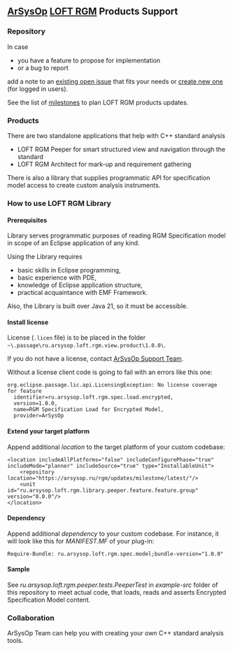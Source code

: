 ## [ArSysOp](https://arsysop.ru/) [LOFT RGM](https://arsysop.ru/rgm/) Products Support

### Repository
In case 
 - you have a feature to propose for implementation
 - or a bug to report

add a note to an [existing open issue](https://github.com/arsysop/rgm-support/issues) that fits your needs or [create new one](https://github.com/arsysop/rgm-support/issues/new) (for logged in users).

See the list of [milestones](https://github.com/arsysop/rgm-support/milestones) to plan LOFT RGM products updates.

### Products
There are two standalone applications that help with C++ standard analysis
 - LOFT RGM Peeper for smart structured view and navigation through the standard
 - LOFT RGM Architect for mark-up and requirement gathering

There is also a library that supplies programmatic API for specification model access to create custom analysis instruments.

### How to use LOFT RGM Library

#### Prerequisites
Library serves programmatic purposes of reading RGM Specification model in scope of an Eclipse application of any kind.

Using the Library requires
 - basic skills in Eclipse programming,
 - basic experience with PDE,
 - knowledge of Eclipse application structure,
 - practical acquaintance with EMF Framework.

Also, the Library is built over Java 21, so it must be accessible.

#### Install license
License (`.licen` file) is to be placed in the folder `~\.passage\ru.arsysop.loft.rgm.view.product\1.0.0\`.

If you do not have a license, contact [ArSysOp Support Team](mailto:support@arsysop.ru).

Without a license client code is going to fail with an errors like this one:

```
org.eclipse.passage.lic.api.LicensingException: No license coverage for feature 
  identifier=ru.arsysop.loft.rgm.spec.load.encrypted, 
  version=1.0.0, 
  name=RGM Specification Load for Encrypted Model, 
  provider=ArSysOp
```

#### Extend your target platform
Append additional _location_ to the target platform of your custom codebase:

```
<location includeAllPlatforms="false" includeConfigurePhase="true" includeMode="planner" includeSource="true" type="InstallableUnit">
	<repository location="https://arsysop.ru/rgm/updates/milestone/latest/"/>
	<unit id="ru.arsysop.loft.rgm.library.peeper.feature.feature.group" version="0.0.0"/>
</location>

```

#### Dependency
Append additional _dependency_ to your custom codebase. For instance, it will look like this for _MANIFEST.MF_ of your plug-in:

```
Require-Bundle: ru.arsysop.loft.rgm.spec.model;bundle-version="1.0.0"
```

#### Sample
See _ru.arsysop.loft.rgm.peeper.tests.PeeperTest_ in _example-src_ folder of this repository to meet actual code, 
that loads, reads and asserts Encrypted Specification Model content.

### Collaboration
ArSysOp Team can help you with creating your own C++ standard analysis tools. 

